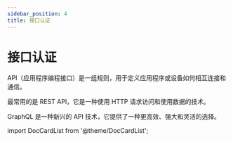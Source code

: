 ```yaml
---
sidebar_position: 4
title: 接口认证
---
```


# 接口认证

API（应用程序编程接口）是一组规则，用于定义应用程序或设备如何相互连接和通信。

最常用的是 REST API，它是一种使用 HTTP 请求访问和使用数据的技术。

GraphQL 是一种新兴的 API 技术，它提供了一种更高效、强大和灵活的选择。

import DocCardList from '@theme/DocCardList';

<DocCardList />

